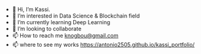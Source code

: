 - 👋 Hi, I’m Kassi.
- 👀 I’m interested in Data Science & Blockchain field
- 🌱 I’m currently learning Deep Learning
- 💞️ I’m looking to collaborate 
- 📫 How to reach me knogbou@gmail.com
- 📫 where to see my works https://antonio2505.github.io/kassi_portfolio/

<!---
antonio2505/antonio2505 is a ✨ special ✨ repository because its `README.md` (this file) appears on your GitHub profile.
You can click the Preview link to take a look at your changes.
--->
